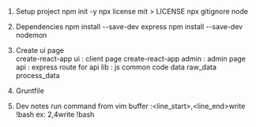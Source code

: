 1. Setup project
    npm init -y
    npx license mit > LICENSE
    npx gitignore node

2. Dependencies
    npm install --save-dev express
    npm install --save-dev nodemon 


3. Create ui page    
    create-react-app ui     : client page
    create-react-app admin  : admin page
    api                     : express route for api
    lib                     : js common code
    data
        raw_data
        process_data

4. Gruntfile

5. Dev notes
    run command from vim buffer
        :<line_start>,<line_end>write !bash
        ex: 2,4write !bash
